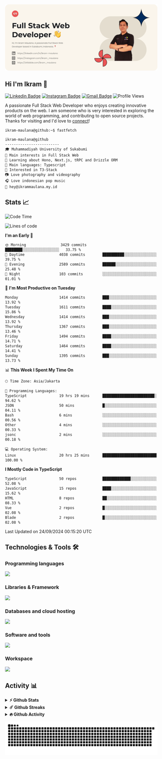 ![IkramBanner](ikrambanner.webp)

## Hi I'm Ikram 👋

[![Linkedin Badge](https://img.shields.io/badge/-ikram--maulana-blue?style=flat&logo=Linkedin&logoColor=white&link=https://links.ikrammaulana.my.id/s/linkedin)](https://links.ikrammaulana.my.id/s/linkedin)
[![Instagram Badge](https://img.shields.io/badge/-@ikram__maulana-purple?style=flat&logo=instagram&logoColor=white&link=https://links.ikrammaulana.my.id/s/instagram)](https://links.ikrammaulana.my.id/s/instagram)
[![Gmail Badge](https://img.shields.io/badge/-ikrammaulana-c14438?style=flat&logo=Gmail&logoColor=white&link=https://links.ikrammaulana.my.id/s/email)](https://links.ikrammaulana.my.id/s/email)
![Profile Views](https://komarev.com/ghpvc/?username=Ikram-Maulana)

A passionate Full Stack Web Developer who enjoys creating innovative products on the web. I am someone who is very interested in exploring the world of web programming, and contributing to open source projects. Thanks for visiting and I'd love to [connect](https://links.ikrammaulana.my.id/s/linkedin)!

```console
ikram-maulana@github:~$ fastfetch
```

```console
ikram-maulana@github
-------------------------
🎓 Muhammadiyah University of Sukabumi
🔎 Main interests in Full Stack Web
🌱 Learning about Hono, Next.js, tRPC and Drizzle ORM
🌟 Main languages: Typescript
🚩 Interested in T3-Stack
📷 Love photography and videography
🎧 Love indonesian pop music
📧 hey@ikrammaulana.my.id
```

## Stats 📈

<!--START_SECTION:waka-->
![Code Time](http://img.shields.io/badge/Code%20Time-2%2C029%20hrs%2051%20mins-blue)

![Lines of code](https://img.shields.io/badge/From%20Hello%20World%20I%27ve%20Written-13.8%20million%20lines%20of%20code-blue)

**I'm an Early 🐤** 

```text
🌞 Morning                3429 commits        ████████░░░░░░░░░░░░░░░░░   33.75 % 
🌆 Daytime                4038 commits        ██████████░░░░░░░░░░░░░░░   39.75 % 
🌃 Evening                2589 commits        ██████░░░░░░░░░░░░░░░░░░░   25.48 % 
🌙 Night                  103 commits         ░░░░░░░░░░░░░░░░░░░░░░░░░   01.01 % 
```
📅 **I'm Most Productive on Tuesday** 

```text
Monday                   1414 commits        ███░░░░░░░░░░░░░░░░░░░░░░   13.92 % 
Tuesday                  1611 commits        ████░░░░░░░░░░░░░░░░░░░░░   15.86 % 
Wednesday                1414 commits        ███░░░░░░░░░░░░░░░░░░░░░░   13.92 % 
Thursday                 1367 commits        ███░░░░░░░░░░░░░░░░░░░░░░   13.46 % 
Friday                   1494 commits        ████░░░░░░░░░░░░░░░░░░░░░   14.71 % 
Saturday                 1464 commits        ████░░░░░░░░░░░░░░░░░░░░░   14.41 % 
Sunday                   1395 commits        ███░░░░░░░░░░░░░░░░░░░░░░   13.73 % 
```


📊 **This Week I Spent My Time On** 

```text
🕑︎ Time Zone: Asia/Jakarta

💬 Programming Languages: 
TypeScript               19 hrs 19 mins      ████████████████████████░   94.62 % 
JSON                     50 mins             █░░░░░░░░░░░░░░░░░░░░░░░░   04.11 % 
Bash                     6 mins              ░░░░░░░░░░░░░░░░░░░░░░░░░   00.56 % 
Other                    4 mins              ░░░░░░░░░░░░░░░░░░░░░░░░░   00.33 % 
jsonc                    2 mins              ░░░░░░░░░░░░░░░░░░░░░░░░░   00.18 % 

💻 Operating System: 
Linux                    20 hrs 25 mins      █████████████████████████   100.00 % 
```

**I Mostly Code in TypeScript** 

```text
TypeScript               50 repos            █████████████░░░░░░░░░░░░   52.08 % 
JavaScript               15 repos            ████░░░░░░░░░░░░░░░░░░░░░   15.62 % 
HTML                     8 repos             ██░░░░░░░░░░░░░░░░░░░░░░░   08.33 % 
Vue                      2 repos             █░░░░░░░░░░░░░░░░░░░░░░░░   02.08 % 
Blade                    2 repos             █░░░░░░░░░░░░░░░░░░░░░░░░   02.08 % 
```




 Last Updated on 24/09/2024 00:15:20 UTC
<!--END_SECTION:waka-->

## Technologies & Tools 🛠️

### Programming languages

<a href="https://skillicons.dev">
<img src="https://skillicons.dev/icons?i=html,css,sass,js,ts,php,py" />
</a>

### Libraries & Framework

<a href="https://skillicons.dev">
<img src="https://skillicons.dev/icons?i=react,vue,next,laravel,express,tailwind,bootstrap">
</a>

### Databases and cloud hosting

<a href="https://skillicons.dev">
<img src="https://skillicons.dev/icons?i=sqlite,mysql,postgresql,redis,vercel,cloudflare" />
</a>

### Software and tools

<a href="https://skillicons.dev">
<img src="https://skillicons.dev/icons?i=github,vscode,postman,figma&perline=11" />
</a>

### Workspace

<a href="https://skillicons.dev">
<img src="https://skillicons.dev/icons?i=apple,ubuntu,windows&perline=11" />
</a>

## Activity 📊

<details>
  <summary><b>⚡ Github Stats</b></summary>

  <br />
  <img height="180em" src="https://github-readme-stats-eight-theta.vercel.app/api?username=ikram-maulana&show_icons=true&hide_border=true&&count_private=true&include_all_commits=true" />
  <img height="180em" src="https://github-readme-stats-eight-theta.vercel.app/api/top-langs/?username=ikram-maulana&show_icons=true&hide_border=true&layout=compact&langs_count=8"/>
</details>

<details>
  <summary><b>☄️ Github Streaks</b></summary>

  <br />
  <img height="180em" src="https://github-readme-streak-stats.herokuapp.com/?user=ikram-maulana&hide_border=true" />
</details>

<details>
  <summary><b>🔥 Github Activity</b></summary>

  <br />
  <img height="180em" src="https://github-readme-activity-graph.vercel.app/graph?username=ikram-maulana&theme=github-light" />
</details>

![snake gif](https://github.com/ikram-maulana/ikram-maulana/blob/output/github-snake.svg)
